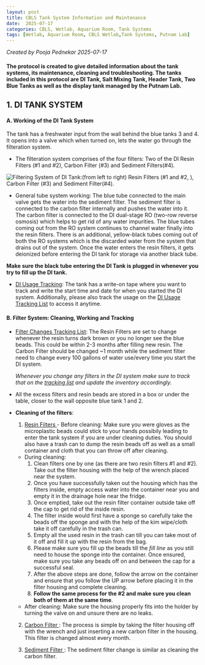 ```yaml
---
layout: post
title: CBLS Tank System Information and Maintenance
date:  2025-07-17 
categories: CBLS, Wetlab, Aquarium Room, Tank Systems
tags: [Wetlab, Aquarium Room, CBLS Wetlab,Tank Systems, Putnam Lab]
---
```



*Created by Pooja Pednekar 2025-07-17*

#### The protocol is created to give detailed information about the tank systems, its maintenance, cleaning and troubleshooting. The tanks included in this protocol are DI Tank, Salt Mixing Tank, Header Tank, Two Blue Tanks as well as the display tank managed by the Putnam Lab.

## 1. DI TANK SYSTEM 

   #### A. Working of the DI Tank System
   The tank has a freshwater input from the wall behind the blue tanks 3 and 4. It opens into a valve which when turned on, lets the water go through the filteration system.
   
   - The filteration system comprises of the four filters: Two of the DI Resin Filters (#1 and #2), Carbon Filter (#3) and Sediment Filters(#4).

   ![Filtering System of DI Tank:(from left to right) Resin Filters (#1 and #2, ), Carbon Filter (#3) and Sediment Filter(#4).]()

   - General tube system working: The blue tube connected to the main valve gets the water into the sediment filter. The sediment filter is connected to the carbon filter internally and pushes the water into it. The carbon filter is connected to the DI dual-stage RO (two-row reverse osmosis) which helps to get rid of any water impurities. The blue tubes coming out from the RO system continues to channel water finally into the resin filters. There is an additional, yellow-black tubes coming out of both the RO systems which is the discarded water from the system that drains out of the system. Once the water enters the resin filters, it gets deionized before entering the DI tank for storage via another black tube.

   **Make sure the black tube entering the DI Tank is plugged in whenever you try to fill up the DI tank.**
   
   [Add image of the filter system here]: #

   - <ins> DI Usage Tracking</ins>: The tank has a write-on tape where you want to track and write the start time and date for when you started the DI system. Additionally, please also track the usage on the [DI Usage Tracking List](https://docs.google.com/spreadsheets/d/1DfGLbhAiS6tukkbXZKDrpdcE7gNNn-d_7p-FiyXCfZA/edit?gid=102907495#gid=102907495) to access it anytime.

   #### B. Filter System: Cleaning, Working and Tracking 
  
   - <ins>Filter Changes Tracking List</ins>: The Resin Filters are set to change whenever the resin turns dark brown or you no longer see the blue beads. This could be within 2-3 months after filling new resin. The Carbon Filter should be changed ~1 month while the sediment filter need to change every 100 gallons of water use/every time you start the DI system.

     *Whenever you change any filters in the DI system make sure to track that on the [tracking list](https://docs.google.com/spreadsheets/d/1DfGLbhAiS6tukkbXZKDrpdcE7gNNn-d_7p-FiyXCfZA/edit?gid=102907495#gid=102907495) and update the inventory accordingly.*

   - All the excess filters and resin beads are stored in a box or under the table, closer to the wall opposite blue tank 1 and 2. 

   - **Cleaning of the filters**:
     1. <ins> Resin Filters </ins>- Before cleaning: Make sure you were gloves as the microplastic beads could stick to your hands possibily leading to enter the tank system if you are under cleaning duties. You should also have a trash can to dump the resin beads off as well as a small container and cloth that you can throw off after cleaning.
     - During cleaning: 
       1. Clean filters one by one (as there are two resin filters #1 and #2). Take out the filter housing with the help of the wrench placed near the system. 
       2. Once you have successfully taken out the housing which has the filters inside, empty access water into the container near you and empty it in the drainage hole near the fridge.
       3. Once emptied, take out the resin filter container outside take off the cap to get rid of the inside resin.
       4. The filter inside would first have a sponge so carefully take the beads off the sponge and with the help of the kim wipe/cloth take it off carefully in the trash can. 
       5. Empty all the used resin in the trash can till you can take most of it off and fill it up with the resin from the bag. 
       6. Please make sure you fill up the beads till the *fill line* as you still need to house the sponge into the container. Once ensured, make sure you take any beads off on and between the cap for a successful seal.
       7. After the above steps are done, follow the arrow on the container and ensure that you follow the UP arrow before placing it in the filter housing and complete cleaning.
       8. **Follow the same process for the #2 and make sure you clean both of them at the same time**.
     - After cleaning: Make sure the housing properly fits into the holder by turning the valve on and unsure there are no leaks.

     2. <ins> Carbon Filter </ins>: The process is simple by taking the filter housing off with the wrench and just inserting a new carbon filter in the housing. This filter is changed almost every month. 

     3. <ins> Sediment Filter </ins>: The sediment filter change is similar as cleaning the carbon filter. 